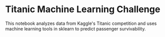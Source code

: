 # Titanic Machine Learning Challenge

This notebook analyzes data from Kaggle's Titanic competition and uses machine learning tools in sklearn to predict passenger survivability.
